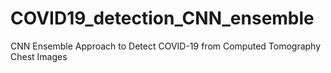 # COVID19_detection_CNN_ensemble
CNN Ensemble Approach to Detect COVID-19 from Computed Tomography Chest Images
